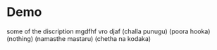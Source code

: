 # Demo

some of the discription
mgdfhf  vro djaf
(challa punugu)
(poora hooka)(nothing)
(namasthe mastaru)
(chetha na kodaka)

